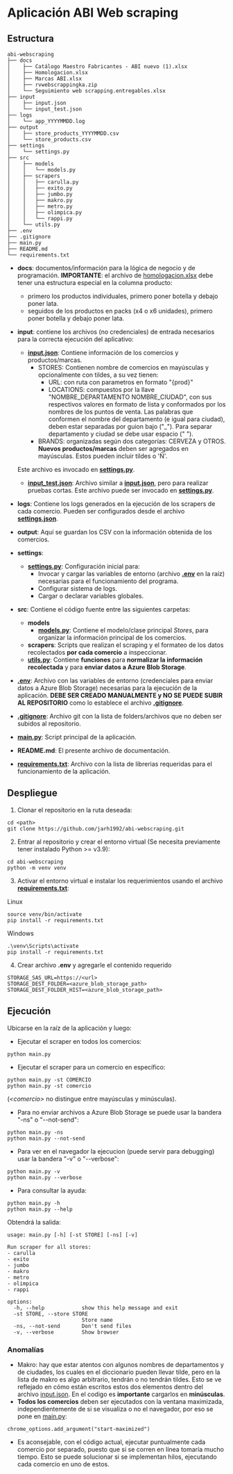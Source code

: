 # Aplicación ABI Web scraping

## Estructura
````
abi-webscraping
├── docs
│	 ├── Catálogo Maestro Fabricantes - ABI nuevo (1).xlsx
│	 ├── Homologacion.xlsx
│	 ├── Marcas ABI.xlsx
│	 ├── rvwebscrappingka.zip
│	 └── Seguimiento web scrapping.entregables.xlsx
├── input
│	 ├── input.json
│	 └── input_test.json
├── logs
│	 └── app_YYYYMMDD.log
├── output
│	 ├── store_products_YYYYMMDD.csv
│	 └── store_products.csv
├── settings
│	 └── settings.py
├── src
│	 ├── models
│	 │	 └── models.py
│	 ├── scrapers
│	 │	 ├── carulla.py
│	 │	 ├── exito.py
│	 │	 ├── jumbo.py
│	 │	 ├── makro.py
│	 │	 ├── metro.py
│	 │	 ├── olimpica.py
│	 │	 └── rappi.py
│	 └── utils.py
├── .env
├── .gitignore
├── main.py
├── README.md
└── requirements.txt
````
- **docs**: documentos/información para la lógica de negocio y de programación. 
  **IMPORTANTE**: el archivo de [homologacion.xlsx](docs/Homologacion.xlsx) debe tener una estructura especial en la
    columna producto:
  - primero los productos individuales, primero poner botella y debajo poner lata.
  - seguidos de los productos en packs (x4 o x6 unidades), primero poner botella y debajo poner lata.
- **input**: contiene los archivos (no credenciales) de entrada necesarios para la correcta ejecución
del aplicativo:
  - **[input.json](input/input.json)**: Contiene información de los comercios y productos/marcas.
    - STORES: Contienen nombre de comercios en mayúsculas y opcionalmente con tildes, a su vez tienen:
      - URL: con ruta con parametros en formato "{prod}"
      - LOCATIONS: compuestos por la llave "NOMBRE_DEPARTAMENTO NOMBRE_CIUDAD", con sus respectivos valores en formato
      de lista y conformados por los nombres de los puntos de venta. Las palabras que conformen el nombre del 
      departamento (e igual para ciudad), deben estar separadas por guion bajo ("_"). Para separar departamento y ciudad se
      debe usar espacio (" ").
    - BRANDS: organizadas según dos categorías: CERVEZA y OTROS. **Nuevos productos/marcas** deben ser agregados en
    mayúsculas. Estos pueden incluir tildes o 'Ñ'.  
  
  Este archivo es invocado en **[settings.py](settings/settings.py)**.
  
  - **[input_test.json](input/input_test.json)**: Archivo similar a **[input.json](input/input.json)**, pero para realizar
  pruebas cortas. Este archivo puede ser invocado en **[settings.py](settings/settings.py)**.
- **logs**: Contiene los logs generados en la ejecución de los scrapers de cada comercio. Pueden ser configurados
  desde el archivo **[settings.json](settings/settings.py)**.
- **output**: Aquí se guardan los CSV con la información obtenida de los comercios.
- **settings**:
  - **[settings.py](settings/settings.py)**: Configuración inicial para:
    - Invocar y cargar las variables de entorno (archivo **[.env](.env)** en la raíz) necesarias para el funcionamiento
    del programa.
    - Configurar sistema de logs.
    - Cargar o declarar variables globales.
- **src**: Contiene el código fuente entre las siguientes carpetas:
  - **models**
    - **[models.py](src/models/models.py)**: Contiene el modelo/clase principal _Stores_, para organizar la información principal de los
    comercios.
  - **scrapers**: Scripts que realizan el scraping y el formateo de los datos recolectados **por cada comercio** a 
  inspeccionar.
  - **[utils.py](src/utils.py)**: Contiene **funciones** para **normalizar la información recolectada** y para **enviar datos a Azure
  Blob Storage**.
- **[.env](.env)**: Archivo con las variables de entorno (credenciales para enviar datos a Azure Blob Storage) 
necesarias para la ejecución de la aplicación. **DEBE SER CREADO MANUALMENTE y NO SE PUEDE SUBIR AL REPOSITORIO** como
lo establece el archivo **[.gitignore](.gitignore)**.
- **[.gitignore](.gitignore)**: Archivo git con la lista de folders/archivos que no deben ser subidos al repositorio.
- **[main.py](main.py)**: Script principal de la aplicación.
- **README.md**: El presente archivo de documentación.
- **[requirements.txt](requirements.txt.cp)**: Archivo con la lista de librerias requeridas para el funcionamiento de la aplicación.

## Despliegue
1. Clonar el repositorio en la ruta deseada:
````shell
cd <path>
git clone https://github.com/jarh1992/abi-webscraping.git
````
2. Entrar al repositorio y crear el entorno virtual (Se necesita previamente tener instalado Python >= v3.9):
````shell
cd abi-webscraping
python -m venv venv
````
3. Activar el entorno virtual e instalar los requerimientos usando el archivo **[requirements.txt](requirements.txt.cp)**:

Linux
````shell
source venv/bin/activate
pip install -r requirements.txt
````
Windows
````shell
.\venv\Scripts\activate
pip install -r requirements.txt
````

4. Crear archivo **.env** y agregarle el contenido requerido
````text
STORAGE_SAS_URL=https://<url>
STORAGE_DEST_FOLDER=<azure_blob_storage_path>
STORAGE_DEST_FOLDER_HIST=<azure_blob_storage_path>
````

## Ejecución
Ubicarse en la raíz de la aplicación y luego:
- Ejecutar el scraper en todos los comercios:
````shell
python main.py
````
- Ejecutar el scraper para un comercio en específico:
````shell
python main.py -st COMERCIO
python main.py -st comercio
````
(_\<comercio\>_ no distingue entre mayúsculas y minúsculas).
- Para no enviar archivos a Azure Blob Storage se puede usar la bandera "-ns" o "--not-send":
````shell
python main.py -ns
python main.py --not-send
````
- Para ver en el navegador la ejecucion (puede servir para debugging) usar la bandera "-v" o "--verbose":
````shell
python main.py -v
python main.py --verbose
````
- Para consultar la ayuda:
````shell
python main.py -h
python main.py --help
````
Obtendrá la salida:
````shell
usage: main.py [-h] [-st STORE] [-ns] [-v]

Run scraper for all stores:
- carulla
- exito
- jumbo
- makro
- metro
- olimpica
- rappi

options:
  -h, --help            show this help message and exit
  -st STORE, --store STORE
                        Store name
  -ns, --not-send       Don't send files
  -v, --verbose         Show browser
````
### Anomalías
- Makro: hay que estar atentos con algunos nombres de departamentos y de ciudades, los cuales en el diccionario pueden
  llevar tilde, pero en la lista de makro es algo arbitrario, tendrán o no tendrán tildes. Esto se ve reflejado en
  cómo están escritos estos dos elementos dentro del archivo [input.json](input/input.json). En el codigo es
  **importante** cargarlos en **minúsculas**.
- **Todos los comercios** deben ser ejecutados con la ventana maximizada, independientemente de si se visualiza o no el
  navegador, por eso se pone en [main.py](main.py):

````
chrome_options.add_argument("start-maximized")
````
- Es aconsejable, con el código actual, ejecutar puntualmente cada comercio por separado, puesto que si se corren en
  línea tomaría mucho tiempo. Esto se puede solucionar si se implementan hilos, ejecutando cada comercio en uno de 
  estos.
